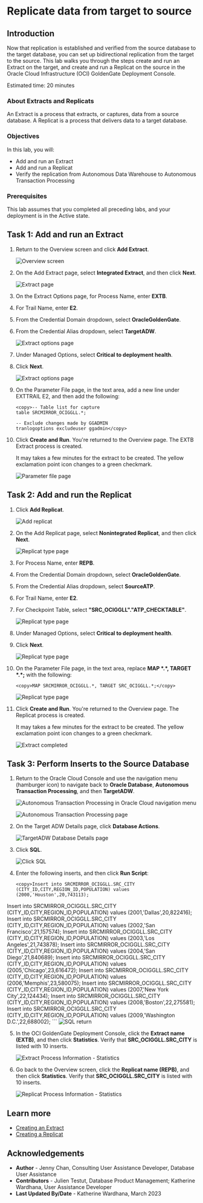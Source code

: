 # Replicate data from target to source

## Introduction

Now that replication is established and verified from the source database to the target database, you can set up bidirectional replication from the target to the source. This lab walks you through the steps create and run an Extract on the target, and create and run a Replicat on the source in the Oracle Cloud Infrastructure (OCI) GoldenGate Deployment Console.

Estimated time: 20 minutes

### About Extracts and Replicats

An Extract is a process that extracts, or captures, data from a source database. A Replicat is a process that delivers data to a target database.

### Objectives

In this lab, you will:
* Add and run an Extract
* Add and run a Replicat
* Verify the replication from Autonomous Data Warehouse to Autonomous Transaction Processing

### Prerequisites

This lab assumes that you completed all preceding labs, and your deployment is in the Active state.

## Task 1: Add and run an Extract

1.  Return to the Overview screen and click **Add Extract**.
    
    ![Overview screen](./images/01-01-add-ext.png " ")

2.  On the Add Extract page, select **Integrated Extract**, and then click **Next**.
    
    ![Extract page](./images/01-02-integrated-extract.png " ")

3.  On the Extract Options page, for Process Name, enter **EXTB**.

4.  For Trail Name, enter **E2**.

5.  From the Credential Domain dropdown, select **OracleGoldenGate**.

6.  From the Credential Alias dropdown, select **TargetADW**.

    ![Extract options page](./images/01-06-extract-options.png " ")

7.  Under Managed Options, select **Critical to deployment health**.

8.  Click **Next**.

    ![Extract options page](./images/01-08-crit-deploy-health.png " ")

9.  On the Parameter File page, in the text area, add a new line under EXTTRAIL E2, and then add the following:

    ```
    <copy>-- Table list for capture
    table SRCMIRROR_OCIGGLL.*;

    -- Exclude changes made by GGADMIN
    tranlogoptions excludeuser ggadmin</copy>
    ```

10. Click **Create and Run**. You're returned to the Overview page. The EXTB Extract process is created.

    It may takes a few minutes for the extract to be created. The yellow exclamation point icon changes to a green checkmark. 

    ![Parameter file page](./images/01-10-param-file.png " ")


## Task 2: Add and run the Replicat

1.  Click **Add Replicat**.

    ![Add replicat](./images/02-01-add-replicat.png " ")

2.  On the Add Replicat page, select **Nonintegrated Replicat**, and then click **Next**.

    ![Replicat type page](./images/02-02-rep-type-page.png " ")

3.  For Process Name, enter **REPB**.

4.  From the Credential Domain dropdown, select **OracleGoldenGate**.

5.  From the Credential Alias dropdown, select **SourceATP**.

6.  For Trail Name, enter **E2**.

7.  For Checkpoint Table, select **"SRC\_OCIGGLL"."ATP\_CHECKTABLE"**.

    ![Replicat type page](./images/02-07-rep-options.png " ")

8.  Under Managed Options, select **Critical to deployment health**.

9.  Click **Next**.

    ![Replicat type page](./images/02-09-crit-deploy-health.png " ")

10. On the Parameter File page, in the text area, replace **MAP \*.\*, TARGET \*.\*;** with the following:

    ```
    <copy>MAP SRCMIRROR_OCIGGLL.*, TARGET SRC_OCIGGLL.*;</copy>
    ```
    ![Replicat type page](./images/02-10-param-file.png " ")

11. Click **Create and Run**. You're returned to the Overview page. The Replicat process is created.

    It may takes a few minutes for the extract to be created. The yellow exclamation point icon changes to a green checkmark. 

    ![Extract completed](./images/02-11-admin-service-overview.png)

## Task 3: Perform Inserts to the Source Database

1.  Return to the Oracle Cloud Console and use the navigation menu (hamburger icon) to navigate back to **Oracle Database**, **Autonomous Transaction Processing**, and then **TargetADW**.

    ![Autonomous Transaction Processing in Oracle Cloud navigation menu](./images/03-01a-auto-trans-process.png " ")

    ![Autonomous Transaction Processing page](./images/03-01b-target.png " ")

2.  On the Target ADW Details page, click **Database Actions**.

    ![TargetADW Database Details page](./images/03-02-db-actions.png)

3.  Click **SQL**.

    ![Click SQL](./images/03-03-sql.png)

4.  Enter the following inserts, and then click **Run Script**:

    ```
    <copy>Insert into SRCMIRROR_OCIGGLL.SRC_CITY (CITY_ID,CITY,REGION_ID,POPULATION) values (2000,'Houston',20,743113);
Insert into SRCMIRROR_OCIGGLL.SRC_CITY (CITY_ID,CITY,REGION_ID,POPULATION) values (2001,'Dallas',20,822416);
Insert into SRCMIRROR_OCIGGLL.SRC_CITY (CITY_ID,CITY,REGION_ID,POPULATION) values (2002,'San Francisco',21,157574);
Insert into SRCMIRROR_OCIGGLL.SRC_CITY (CITY_ID,CITY,REGION_ID,POPULATION) values (2003,'Los Angeles',21,743878);
Insert into SRCMIRROR_OCIGGLL.SRC_CITY (CITY_ID,CITY,REGION_ID,POPULATION) values (2004,'San Diego',21,840689);
Insert into SRCMIRROR_OCIGGLL.SRC_CITY (CITY_ID,CITY,REGION_ID,POPULATION) values (2005,'Chicago',23,616472);
Insert into SRCMIRROR_OCIGGLL.SRC_CITY (CITY_ID,CITY,REGION_ID,POPULATION) values (2006,'Memphis',23,580075);
Insert into SRCMIRROR_OCIGGLL.SRC_CITY (CITY_ID,CITY,REGION_ID,POPULATION) values (2007,'New York City',22,124434);
Insert into SRCMIRROR_OCIGGLL.SRC_CITY (CITY_ID,CITY,REGION_ID,POPULATION) values (2008,'Boston',22,275581);
Insert into SRCMIRROR_OCIGGLL.SRC_CITY (CITY_ID,CITY,REGION_ID,POPULATION) values (2009,'Washington D.C.',22,688002);</copy>
    ```
    ![SQL return](./images/03-04-sql-script-return.png " ")

5.  In the OCI GoldenGate Deployment Console, click the **Extract name (EXTB)**, and then click **Statistics**. Verify that **SRC\_OCIGGLL.SRC\_CITY** is listed with 10 inserts.

    ![Extract Process Information - Statistics](./images/03-05-ext-statistics.png " ")

6.  Go back to the Overview screen, click the **Replicat name (REPB)**, and then click **Statistics**. Verify that **SRC\_OCIGGLL.SRC\_CITY** is listed with 10 inserts.

    ![Replicat Process Information - Statistics](./images/03-06-rep-statistics.png " ")


## Learn more

* [Creating an Extract](https://docs.oracle.com/en/cloud/paas/goldengate-service/eeske/index.html)
* [Creating a Replicat](https://docs.oracle.com/en/cloud/paas/goldengate-service/cress/index.html)

## Acknowledgements
* **Author** - Jenny Chan, Consulting User Assistance Developer, Database User Assistance
* **Contributors** -  Julien Testut, Database Product Management; Katherine Wardhana, User Assistance Developer
* **Last Updated By/Date** - Katherine Wardhana, March 2023
